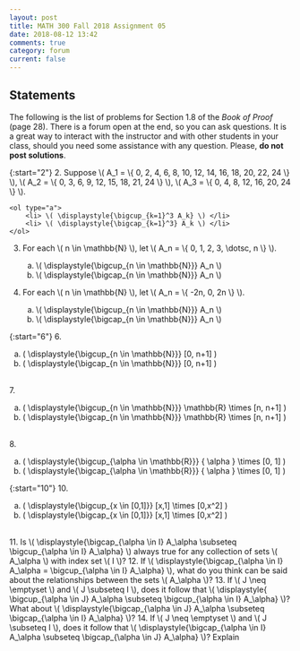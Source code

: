 ```yaml
---
layout: post
title: MATH 300 Fall 2018 Assignment 05
date: 2018-08-12 13:42
comments: true
category: forum
current: false
---
```


## Statements

<div class="alert alert-info">
	The following is the list of problems for Section 1.8 of the <em>Book of Proof</em> (page 28).  There is a forum open at the end, so you can ask questions.  It is a great way to interact with the instructor and with other students in your class, should you need some assistance with any question. Please, <strong>do not post solutions</strong>.
</div>

{:start="2"}
2. Suppose \\( A_1 = \\{ 0, 2, 4, 6, 8, 10, 12, 14, 16, 18, 20, 22, 24 \\} \\), \\( A_2 = \\{ 0, 3, 6, 9, 12, 15, 18, 21, 24 \\} \\), \\( A_3 = \\{ 0, 4, 8, 12, 16, 20, 24 \\} \\). 

	<ol type="a">
		<li> \( \displaystyle{\bigcup_{k=1}^3 A_k} \) </li>
		<li> \( \displaystyle{\bigcap_{k=1}^3} A_k \) </li>
	</ol>

3. For each \\( n \in \mathbb{N} \\), let \\( A_n = \\{ 0, 1, 2, 3, \dotsc, n \\} \\). 

	<ol type="a">
		<li> \( \displaystyle{\bigcup_{n \in \mathbb{N}}} A_n \) </li>
		<li> \( \displaystyle{\bigcap_{n \in \mathbb{N}}} A_n \) </li>
	</ol>

4. For each \\( n \in \mathbb{N} \\), let \\( A_n = \\{ -2n, 0, 2n \\} \\).

	<ol type="a">
		<li> \( \displaystyle{\bigcup_{n \in \mathbb{N}}} A_n \) </li>
		<li> \( \displaystyle{\bigcap_{n \in \mathbb{N}}} A_n \) </li>
	</ol>

{:start="6"}
6. 
	<ol type="a">
		<li> \( \displaystyle{\bigcup_{n \in \mathbb{N}}} [0, n+1] \) </li>
		<li> \( \displaystyle{\bigcap_{n \in \mathbb{N}}} [0, n+1] \) </li>
	</ol>	
7. 
	<ol type="a">
		<li> \( \displaystyle{\bigcup_{n \in \mathbb{N}}} \mathbb{R} \times [n, n+1] \) </li>
		<li> \( \displaystyle{\bigcap_{n \in \mathbb{N}}} \mathbb{R} \times [n, n+1] \) </li>
	</ol>	
8.
	<ol type="a">
		<li> \( \displaystyle{\bigcup_{\alpha \in \mathbb{R}}} \{ \alpha \} \times [0, 1] \) </li>
		<li> \( \displaystyle{\bigcap_{\alpha \in \mathbb{R}}} \{ \alpha \} \times [0, 1] \) </li>
	</ol>	

{:start="10"}
10. 
	<ol type="a">
		<li> \( \displaystyle{\bigcup_{x \in [0,1]}} [x,1] \times [0,x^2] \) </li>
		<li> \( \displaystyle{\bigcap_{x \in [0,1]}} [x,1] \times [0,x^2] \) </li>
	</ol>	
11. Is \\( \displaystyle{\bigcap_{\alpha \in I} A_\alpha \subseteq \bigcup_{\alpha \in I} A_\alpha} \\) always true for any collection of sets \\( A_\alpha \\) with index set \\( I \\)?
12. If \\( \displaystyle{\bigcap_{\alpha \in I} A_\alpha = \bigcup_{\alpha \in I} A_\alpha} \\), what do you think can be said about the relationships between the sets \\( A_\alpha \\)?
13. If \\( J \neq \emptyset \\) and \\( J \subseteq I \\), does it follow that \\( \displaystyle{ \bigcup_{\alpha \in J} A_\alpha \subseteq \bigcup_{\alpha \in I} A_\alpha} \\)?  What about \\( \displaystyle{\bigcap_{\alpha \in J} A_\alpha \subseteq \bigcap_{\alpha \in I} A_\alpha} \\)?
14. If \\( J \neq \emptyset \\) and \\( J \subseteq I \\), does it follow that \\( \displaystyle{\bigcap_{\alpha \in I} A_\alpha \subseteq \bigcap_{\alpha \in J} A_\alpha} \\)?  Explain
